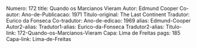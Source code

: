 Numero: 172
title: Quando os Marcianos Vieram
Autor: Edmund Cooper
Co-autor: 
Ano-de-Publicacao: 1971
Titulo-original: The Last Continent
Tradutor: Eurico da Fonseca
Co-tradutor: 
Ano-de-edicao: 1969
alias: Edmund-Cooper
Autor2-alias: 
Tradutor1-alias: Eurico-da-Fonseca
Tradutor2-alias: 
Titulo-link: 172-Quando-os-Marcianos-Vieram
Capa: Lima de Freitas
pags: 185
Capa-link: Lima-de-Freitas